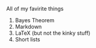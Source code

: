 
All of my favirite things

1. Bayes Theorem
2. Markdown
3. LaTeX (but not the kinky stuff)
4. Short lists
